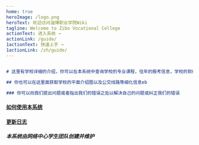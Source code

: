 ```yaml
---
home: true
heroImage: /logo.png
heroText: 欢迎访问淄博职业学院Wiki
tagline: Welcome to Zibo Vocational College
actionText: 进入系统 →
actionLink: /guide/
1actionText: 快速上手 →
1actionLink: /zh/guide/
---
```

```md

# 这里有学校详细的介绍，你可以在本系统中查询学校的专业课程，往年的报考信息，学校的软硬件配置等等

## 你也可以在这里面获取学校的平面介绍图以及公交线路等细化信息eb

### 你可以向我们提出问题或者指出我们的错误之处以解决自己的问题或纠正我们的错误

```
#### [如何使用本系统](/use)
#### [更新日志](/update/)
##### 本系统由网络中心学生团队创建并维护